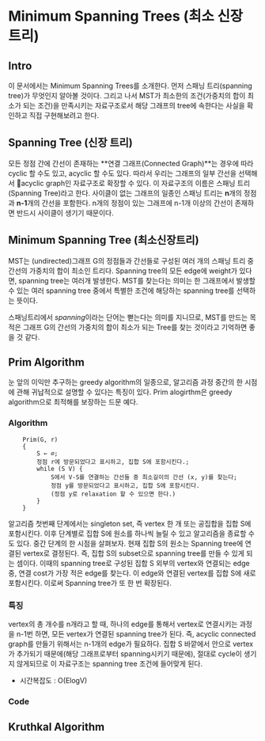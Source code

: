 # Minimum Spanning Trees (최소 신장 트리)

## Intro

이 문서에서는 Minimum Spanning Trees를 소개한다.
먼저 스패닝 트리(spanning tree)가 무엇인지 알아볼 것이다. 그리고 나서 MST가 최소한의 조건(가중치의 합이 최소가 되는 조건)을 만족시키는 자료구조로서 해당 그래프의 tree에 속한다는 사실을 확인하고 직접 구현해보려고 한다.

## Spanning Tree (신장 트리)

모든 정점 간에 간선이 존재하는 **연결 그래프(Connected Graph)**는 경우에 따라 cyclic 할 수도 있고, acyclic 할 수도 있다. 따라서 우리는 그래프의 일부 간선을 선택해서 acyclic graph인 자료구조로 확장할 수 있다. 이 자료구조의 이름은 스패닝 트리(Spanning Tree)라고 한다.
사이클이 없는 그래프의 일종인 스패닝 트리는 **n**개의 정점과 **n-1**개의 간선을 포함한다. n개의 정점이 있는 그래프에 n-1개 이상의 간선이 존재하면 반드시 사이클이 생기기 때문이다.

## Minimum Spanning Tree (최소신장트리)

MST는 (undirected)그래프 G의 정점들과 간선들로 구성된 여러 개의 스패닝 트리 중 간선의 가중치의 합이 최소인 트리다. Spanning tree의 모든 edge에 weight가 있다면, spanning tree는 여러개 발생한다. MST를 찾는다는 의미는 한 그래프에서 발생할 수 있는 여러 spanning tree 중에서 특별한 조건에 해당하는 spanning tree를 선택하는 뜻이다.

스패닝트리에서 *spanning*이라는 단어는 뻗는다는 의미를 지니므로, MST를 만드는 목적은 그래프 G의 간선의 가중치의 합이 최소가 되는 Tree를 찾는 것이라고 기억하면 좋을 것 같다.

## Prim Algorithm

눈 앞의 이익만 추구하는 greedy algorithm의 일종으로, 알고리즘 과정 중간의 한 시점에 관해 귀납적으로 설명할 수 있다는 특징이 있다. Prim alogirthm은 greedy algorithm으로 최적해를 보장하는 드문 예다.

### Algorithm

        Prim(G, r)
        {
            S ← ∅;
            정점 r에 방문되었다고 표시하고, 집합 S에 포함시킨다.;
            while (S V) {
                S에서 V-S를 연결하는 간선들 중 최소길이의 간선 (x, y)를 찾는다;
                정점 y를 방문되었다고 표시하고, 집합 S에 포함시킨다.
                (정점 y로 relaxation 할 수 있으면 한다.)
            }
        }


알고리즘 첫번째 단계에서는 singleton set, 즉 vertex 한 개 또는 공집합을 집합 S에 포함시킨다.
이후 단계별로 집합 S에 원소를 하나씩 늘릴 수 있고 알고리즘을 종료할 수도 있다.
중간 단계의 한 시점을 살펴보자. 현재 집합 S의 원소는 Spanning tree에 연결된 vertex로 결정된다. 즉, 집합 S의 subset으로 spanning tree를 만들 수 있게 되는 셈이다. 이때의 spanning tree로 구성된 집합 S 외부의 vertex와 연결되는 edge 중, 연결 cost가 가장 적은 edge를 찾는다. 이 edge와 연결된 vertex를 집합 S에 새로 포함시킨다. 이로써 Spanning tree가 또 한 번 확장된다.

### 특징

vertex의 총 개수를 n개라고 할 때, 하나의 edge를 통해서 vertex로 연결시키는 과정을 n-1번 하면, 모든 vertex가 연결된 spanning tree가 된다. 즉, acyclic connected graph를 만들기 위해서는 n-1개의 edge가 필요하다. 집합 S 바깥에서 안으로 vertex가 추가되기 때문에(해당 그래프로부터 spanning시키기 때문에), 절대로 cycle이 생기지 않게되므로 이 자료구조는 spanning tree 조건에 들어맞게 된다.

* 시간복잡도 : O(ElogV)

### Code



## Kruthkal Algorithm